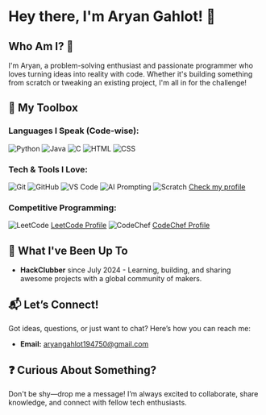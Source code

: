 

# Hey there, I'm Aryan Gahlot! 👋

## Who Am I? 🤔

I'm Aryan, a problem-solving enthusiast and passionate programmer who loves turning ideas into reality with code. Whether it's building something from scratch or tweaking an existing project, I'm all in for the challenge!

## 🚀 My Toolbox

### Languages I Speak (Code-wise):
![Python](https://img.shields.io/badge/-Python-3776AB?style=flat-square&logo=python&logoColor=white)
![Java](https://img.shields.io/badge/-Java-007396?style=flat-square&logo=java&logoColor=white)
![C](https://img.shields.io/badge/-C-A8B9CC?style=flat-square&logo=c&logoColor=white)
![HTML](https://img.shields.io/badge/-HTML-E34F26?style=flat-square&logo=html5&logoColor=white)
![CSS](https://img.shields.io/badge/-CSS-1572B6?style=flat-square&logo=css3&logoColor=white)

### Tech & Tools I Love:
![Git](https://img.shields.io/badge/-Git-F05032?style=flat-square&logo=git&logoColor=white)
![GitHub](https://img.shields.io/badge/-GitHub-181717?style=flat-square&logo=github&logoColor=white)
![VS Code](https://img.shields.io/badge/-VS_Code-007ACC?style=flat-square&logo=visual-studio-code&logoColor=white)
![AI Prompting](https://img.shields.io/badge/-AI_Prompting-4285F4?style=flat-square&logo=google&logoColor=white)
![Scratch](https://img.shields.io/badge/-Scratch-4D97FF?style=flat-square&logo=scratch&logoColor=white) [Check my profile](https://scratch.mit.edu/users/Shadow-gard3n/)

### Competitive Programming:
![LeetCode](https://img.shields.io/badge/-LeetCode-FE7F00?style=flat-square&logo=leetcode&logoColor=white) [LeetCode Profile](https://leetcode.com/u/Shadow-gard3n/)
![CodeChef](https://img.shields.io/badge/-CodeChef-5B4638?style=flat-square&logo=codechef&logoColor=white) [CodeChef Profile](https://www.codechef.com/users/shadow_gard3n)

## 📜 What I've Been Up To

- **HackClubber** since July 2024 - Learning, building, and sharing awesome projects with a global community of makers.

## 📬 Let’s Connect!

Got ideas, questions, or just want to chat? Here’s how you can reach me:
- **Email:** aryangahlot194750@gmail.com

## ❓ Curious About Something?

Don't be shy—drop me a message! I’m always excited to collaborate, share knowledge, and connect with fellow tech enthusiasts.
